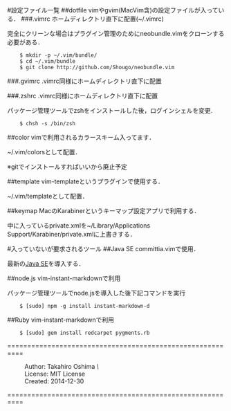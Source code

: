 <!-- vim: set fileencoding=utf-8 : -->


#設定ファイル一覧
##dotfile
vimやgvim(MacVim含)の設定ファイルが入っている．
###.vimrc
ホームディレクトリ直下に配置(~/.vimrc)

完全にクリーンな場合はプラグイン管理のためにneobundle.vimをクローンする必要がある．

```
    $ mkdir -p ~/.vim/bundle/ 
    $ cd ~/.vim/bundle 
    $ git clone http://github.com/Shougo/neobundle.vim  
```

###.gvimrc
.vimrc同様にホームディレクトリ直下に配置

###.zshrc
.vimrc同様にホームディレクトリ直下に配置

パッケージ管理ツールでzshをインストールした後，ログインシェルを変更.

```
    $ chsh -s /bin/zsh
```

##color
vimで利用されるカラースキーム入ってます．

~/.vim/colorsとして配置．

※gitでインストールすればいいから廃止予定

##template
vim-templateというプラグインで使用する．

~/.vim/templateとして配置．

##keymap
MacのKarabinerというキーマップ設定アプリで利用する．

中に入っているprivate.xmlを~/Library/Applications Support/Karabiner/private.xmlに上書きする．

#入っていないが要求されるツール
##Java SE
committia.vimで使用．

最新の[Java SE](http://www.oracle.com/technetwork/java/javase/downloads/index.html)を導入する．

##node.js
vim-instant-markdownで利用

パッケージ管理ツールでnode.jsを導入した後下記コマンドを実行

```
    $ [sudo] npm -g install instant-markdown-d
```

##Ruby
vim-instant-markdownで利用

```
    $ [sudo] gem install redcarpet pygments.rb
```


==========================================================

  <dl>
   <dd>Author:   Takahiro Oshima <em>\<tarotora51@gmail.com\></em></dd>
   <dd>License:  MIT License</dd>
   <dd>Created:  2014-12-30</dd>
  </dl>

==========================================================
